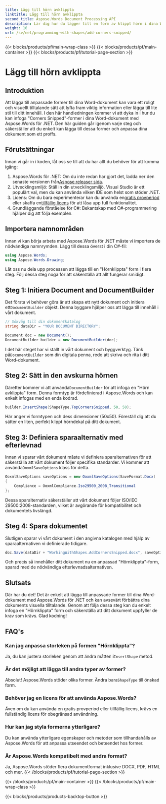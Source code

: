 ```yaml
---
title: Lägg till hörn avklippta
linktitle: Lägg till hörn avklippta
second_title: Aspose.Words Document Processing API
description: Lär dig hur du lägger till en form av klippt hörn i dina Word-dokument med Aspose.Words för .NET. Denna steg-för-steg-guide säkerställer att du enkelt kan förbättra dina dokument.
weight: 10
url: /sv/net/programming-with-shapes/add-corners-snipped/
---
```


{{< blocks/products/pf/main-wrap-class >}}
{{< blocks/products/pf/main-container >}}
{{< blocks/products/pf/tutorial-page-section >}}

# Lägg till hörn avklippta

## Introduktion

Att lägga till anpassade former till dina Word-dokument kan vara ett roligt och visuellt tilltalande sätt att lyfta fram viktig information eller lägga till lite stil till ditt innehåll. I den här handledningen kommer vi att dyka in i hur du kan infoga "Corners Snipped"-former i dina Word-dokument med Aspose.Words för .NET. Den här guiden går igenom varje steg och säkerställer att du enkelt kan lägga till dessa former och anpassa dina dokument som ett proffs.

## Förutsättningar

Innan vi går in i koden, låt oss se till att du har allt du behöver för att komma igång:

1.  Aspose.Words för .NET: Om du inte redan har gjort det, ladda ner den senaste versionen från[Aspose releaser sida](https://releases.aspose.com/words/net/).
2. Utvecklingsmiljö: Ställ in din utvecklingsmiljö. Visual Studio är ett populärt val, men du kan använda vilken IDE som helst som stöder .NET.
3.  Licens: Om du bara experimenterar kan du använda en[gratis provperiod](https://releases.aspose.com/) eller skaffa en[tillfällig licens](https://purchase.aspose.com/temporary-license/) för att låsa upp full funktionalitet.
4. Grundläggande förståelse för C#: Bekantskap med C#-programmering hjälper dig att följa exemplen.

## Importera namnområden

Innan vi kan börja arbeta med Aspose.Words för .NET måste vi importera de nödvändiga namnrymden. Lägg till dessa överst i din C#-fil:

```csharp
using Aspose.Words;
using Aspose.Words.Drawing;
```

Låt oss nu dela upp processen att lägga till en "Hörnklippta" form i flera steg. Följ dessa steg noga för att säkerställa att allt fungerar smidigt.

## Steg 1: Initiera Document and DocumentBuilder

 Det första vi behöver göra är att skapa ett nytt dokument och initiera ett`DocumentBuilder` objekt. Denna byggare hjälper oss att lägga till innehåll i vårt dokument.

```csharp
// Sökväg till din dokumentkatalog
string dataDir = "YOUR DOCUMENT DIRECTORY";

Document doc = new Document();
DocumentBuilder builder = new DocumentBuilder(doc);
```

 I det här steget har vi ställt in vårt dokument och byggverktyg. Tänk på`DocumentBuilder` som din digitala penna, redo att skriva och rita i ditt Word-dokument.

## Steg 2: Sätt in den avskurna hörnen

 Därefter kommer vi att använda`DocumentBuilder` för att infoga en "Hörn avklippta" form. Denna formtyp är fördefinierad i Aspose.Words och kan enkelt infogas med en enda kodrad.

```csharp
builder.InsertShape(ShapeType.TopCornersSnipped, 50, 50);
```

Här anger vi formtypen och dess dimensioner (50x50). Föreställ dig att du sätter en liten, perfekt klippt hörndekal på ditt dokument. 

## Steg 3: Definiera sparaalternativ med efterlevnad

Innan vi sparar vårt dokument måste vi definiera sparalternativen för att säkerställa att vårt dokument följer specifika standarder. Vi kommer att använda`OoxmlSaveOptions` klass för detta.

```csharp
OoxmlSaveOptions saveOptions = new OoxmlSaveOptions(SaveFormat.Docx)
{
    Compliance = OoxmlCompliance.Iso29500_2008_Transitional
};
```

Dessa sparalternativ säkerställer att vårt dokument följer ISO/IEC 29500:2008-standarden, vilket är avgörande för kompatibilitet och dokumentets livslängd.

## Steg 4: Spara dokumentet

Slutligen sparar vi vårt dokument i den angivna katalogen med hjälp av sparaalternativen vi definierade tidigare.

```csharp
doc.Save(dataDir + "WorkingWithShapes.AddCornersSnipped.docx", saveOptions);
```

Och precis så innehåller ditt dokument nu en anpassad "Hörnklippta"-form, sparad med de nödvändiga efterlevnadsalternativen.

## Slutsats

Där har du det! Det är enkelt att lägga till anpassade former till dina Word-dokument med Aspose.Words för .NET och kan avsevärt förbättra dina dokuments visuella tilltalande. Genom att följa dessa steg kan du enkelt infoga en "Hörnklippta" form och säkerställa att ditt dokument uppfyller de krav som krävs. Glad kodning!

## FAQ's

### Kan jag anpassa storleken på formen "Hörnklippta"?
Ja, du kan justera storleken genom att ändra måtten i`InsertShape` metod.

### Är det möjligt att lägga till andra typer av former?
 Absolut! Aspose.Words stöder olika former. Ändra bara`ShapeType` till önskad form.

### Behöver jag en licens för att använda Aspose.Words?
Även om du kan använda en gratis provperiod eller tillfällig licens, krävs en fullständig licens för obegränsad användning.

### Hur kan jag styla formerna ytterligare?
Du kan använda ytterligare egenskaper och metoder som tillhandahålls av Aspose.Words för att anpassa utseendet och beteendet hos former.

### Är Aspose.Words kompatibelt med andra format?
Ja, Aspose.Words stöder flera dokumentformat inklusive DOCX, PDF, HTML och mer.
{{< /blocks/products/pf/tutorial-page-section >}}

{{< /blocks/products/pf/main-container >}}
{{< /blocks/products/pf/main-wrap-class >}}

{{< blocks/products/products-backtop-button >}}
